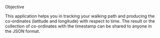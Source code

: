 
Objective


This application helps you in tracking your walking path and producing the co-ordinates (latitude and longitude) with respect to time. The result or the collection of co-ordinates with the timestamp can be shared to anyone in the JSON format.
